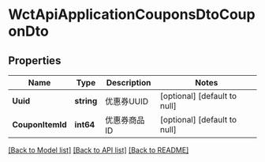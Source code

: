 # WctApiApplicationCouponsDtoCouponDto

## Properties
Name | Type | Description | Notes
------------ | ------------- | ------------- | -------------
**Uuid** | **string** | 优惠券UUID | [optional] [default to null]
**CouponItemId** | **int64** | 优惠券商品ID | [optional] [default to null]

[[Back to Model list]](../README.md#documentation-for-models) [[Back to API list]](../README.md#documentation-for-api-endpoints) [[Back to README]](../README.md)

